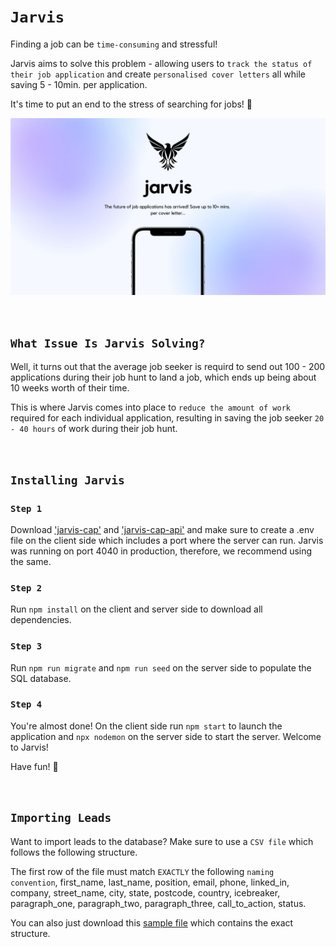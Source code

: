 # `Jarvis`

Finding a job can be `time-consuming` and stressful! 

Jarvis aims to solve this problem - allowing users to `track the status of their job application` and create `personalised cover letters` all while saving 5 - 10min. per application.

It's time to put an end to the stress of searching for jobs! 👊

![image](./jarvis-cover.jpg)


<br />


## `What Issue Is Jarvis Solving?`
Well, it turns out that the average job seeker is requird to send out 100 - 200 applications during their job hunt to land a job, which ends up being about 10 weeks worth of their time. 

This is where Jarvis comes into place to `reduce the amount of work` required for each individual application, resulting in saving the job seeker `20 - 40 hours` of work during their job hunt.


<br />


## `Installing Jarvis`

### `Step 1`

Download ['jarvis-cap'](https://github.com/timohuennebeck/jarvis-cap) and ['jarvis-cap-api'](https://github.com/timohuennebeck/jarvis-cap-api) and make sure to create a .env file on the client side which includes a port where the server can run. Jarvis was running on port 4040 in production, therefore, we recommend using the same.


### `Step 2`

Run `npm install` on the client and server side to download all dependencies.


### `Step 3`

Run `npm run migrate` and `npm run seed` on the server side to populate the SQL database.


### `Step 4`

You're almost done! On the client side run `npm start` to launch the application and `npx nodemon` on the server side to start the server. Welcome to Jarvis!

Have fun! 🌻


<br />


## `Importing Leads`

Want to import leads to the database? Make sure to use a `CSV file` which follows the following structure.

The first row of the file must match `EXACTLY` the following `naming convention`, first_name, last_name, position, email, phone, linked_in, company, street_name, city, state, postcode, country, icebreaker, paragraph_one, paragraph_two, paragraph_three, call_to_action, status.

You can also just download this [sample file](https://docs.google.com/spreadsheets/d/1qk9gSxsAPOP7cHvWGpGWX6rBkPpVtQ1pmisFdqNC7TA/edit#gid=1182257161) which contains the exact structure.
